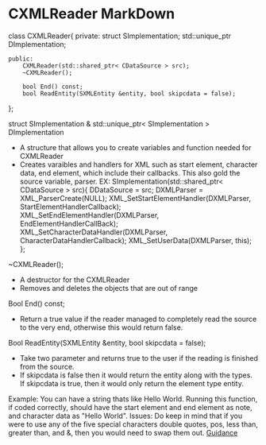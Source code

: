CXMLReader MarkDown
===================

class CXMLReader{
    private:
        struct SImplementation;
        std::unique_ptr<SImplementation> DImplementation;
        
    public:
        CXMLReader(std::shared_ptr< CDataSource > src);
        ~CXMLReader();
        
        bool End() const;
        bool ReadEntity(SXMLEntity &entity, bool skipcdata = false);
};

struct SImplementation & std::unique_ptr< SImplementation > DImplementation
- A structure that allows you to create variables and function needed for CXMLReader
- Creates varaibles and handlers for XML such as start element, character data, end element, which include their callbacks. This also gold the source variable, parser.
EX:
    SImplementation(std::shared_ptr< CDataSource > src){
        DDataSource = src;
        DXMLParser = XML_ParserCreate(NULL);
        XML_SetStartElementHandler(DXMLParser, StartElementHandlerCallback);
        XML_SetEndElementHandler(DXMLParser, EndElementHandlerCallBack);
        XML_SetCharacterDataHandler(DXMLParser, CharacterDataHandlerCallback);
        XML_SetUserData(DXMLParser, this);
    };

~CXMLReader();
- A destructor for the CXMLReader
- Removes and deletes the objects that are out of range

Bool End() const;
- Return a true value if the reader managed to completely read the source to the very end, otherwise this would return false.

Bool ReadEntity(SXMLEntity &entity, bool skipcdata = false);
- Take two parameter and returns true to the user if the reading is finished from the source.
- If skipcdata is false then it would return the entity along with the types. If skipcdata is true, then it would only return the element type entity.

Example: You can have a string thats like <note>Hello World</note>. Running this function, if coded correctly, should have the start element and end element as note, and character data as "Hello World".
Issues: Do keep in mind that if you were to use any of the five special characters double quotes, pos, less than, greater than, and &, then you would need to swap them out. [Guidance](https://stackoverflow.com/questions/1091945/what-characters-do-i-need-to-escape-in-xml-documents#:~:text=XML%20escape%20characters,the%20special%20character%20is%20used.)
